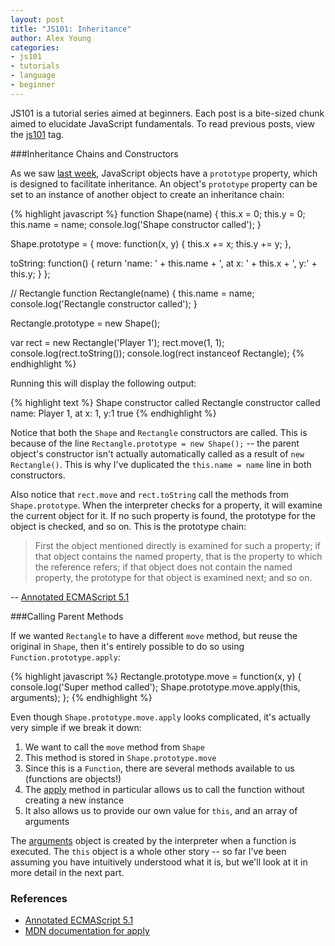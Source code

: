 ```yaml
---
layout: post
title: "JS101: Inheritance"
author: Alex Young
categories: 
- js101
- tutorials
- language
- beginner
---
```


<div class="intro">
  JS101 is a tutorial series aimed at beginners.  Each post is a bite-sized chunk aimed to elucidate JavaScript fundamentals.  To read previous posts, view the <a href="/tags.html#js101">js101</a> tag.
</div>

###Inheritance Chains and Constructors

As we saw [last week](http://dailyjs.com/2012/05/21/js101-prototype/), JavaScript objects have a `prototype` property, which is designed to facilitate inheritance.  An object's `prototype` property can be set to an instance of another object to create an inheritance chain:

{% highlight javascript %}
function Shape(name) {
  this.x = 0;
  this.y = 0;
  this.name = name;
  console.log('Shape constructor called');
}

Shape.prototype = {
  move: function(x, y) {
    this.x += x;
    this.y += y;
  },

  toString: function() {
    return 'name: ' + this.name + ', at x: ' + this.x + ', y:' + this.y;
  }
};

// Rectangle
function Rectangle(name) {
  this.name = name;
  console.log('Rectangle constructor called');
}

Rectangle.prototype = new Shape();

var rect = new Rectangle('Player 1');
rect.move(1, 1);
console.log(rect.toString());
console.log(rect instanceof Rectangle);
{% endhighlight %}

Running this will display the following output:

{% highlight text %}
Shape constructor called
Rectangle constructor called
name: Player 1, at x: 1, y:1
true
{% endhighlight %}

Notice that both the `Shape` and `Rectangle` constructors are called.  This is because of the line `Rectangle.prototype = new Shape();` -- the parent object's constructor isn't actually automatically called as a result of `new Rectangle()`.  This is why I've duplicated the `this.name = name` line in both constructors.

Also notice that `rect.move` and `rect.toString` call the methods from `Shape.prototype`.  When the interpreter checks for a property, it will examine the current object for it.  If no such property is found, the prototype for the object is checked, and so on.  This is the prototype chain:

> First the object mentioned directly is examined for such a property; if that object contains the named property, that is the property to which the reference refers; if that object does not contain the named property, the prototype for that object is examined next; and so on.

-- [Annotated ECMAScript 5.1](http://es5.github.com/#x4.2.1)

###Calling Parent Methods

If we wanted `Rectangle` to have a different `move` method, but reuse the original in `Shape`, then it's entirely possible to do so using `Function.prototype.apply`:

{% highlight javascript %}
Rectangle.prototype.move = function(x, y) {
  console.log('Super method called');
  Shape.prototype.move.apply(this, arguments);
};
{% endhighlight %}

Even though `Shape.prototype.move.apply` looks complicated, it's actually very simple if we break it down:

1. We want to call the `move` method from `Shape`
2. This method is stored in `Shape.prototype.move`
3. Since this is a `Function`, there are several methods available to us (functions are objects!)
4. The [apply](https://developer.mozilla.org/en/JavaScript/Reference/Global_Objects/Function/apply) method in particular allows us to call the function without creating a new instance
5. It also allows us to provide our own value for `this`, and an array of arguments

The [arguments](http://es5.github.com/#x10.6) object is created by the interpreter when a function is executed.  The `this` object is a whole other story -- so far I've been assuming you have intuitively understood what it is, but we'll look at it in more detail in the next part.

### References

* [Annotated ECMAScript 5.1](http://es5.github.com/)
* [MDN documentation for apply](https://developer.mozilla.org/en/JavaScript/Reference/Global_Objects/Function/apply)
